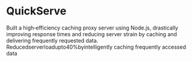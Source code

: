 # QuickServe
Built a high‑efficiency caching proxy server using Node.js, drastically improving response times and reducing server strain by caching and
 delivering frequently requested data.
 Reducedserverloadupto40%byintelligently caching frequently accessed data
